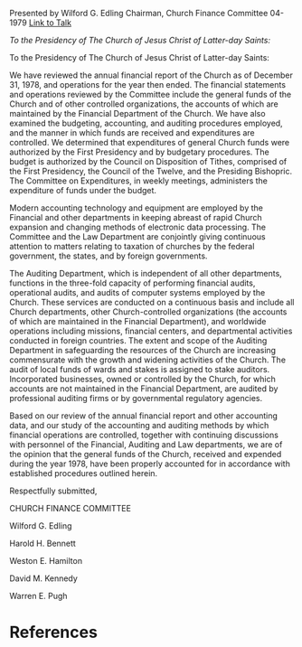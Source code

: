 Presented by Wilford G. Edling
Chairman, Church Finance Committee
04-1979
[Link to Talk](https://www.churchofjesuschrist.org/study/general-conference/1979/04/church-finance-committee-report?lang=eng)

_To the Presidency of The Church of Jesus Christ of Latter-day Saints:_

To the Presidency of The Church of Jesus Christ of Latter-day Saints:





We have reviewed the annual financial report of the Church as of December 31, 1978, and operations for the year then ended. The financial statements and operations reviewed by the Committee include the general funds of the Church and of other controlled organizations, the accounts of which are maintained by the Financial Department of the Church. We have also examined the budgeting, accounting, and auditing procedures employed, and the manner in which funds are received and expenditures are controlled. We determined that expenditures of general Church funds were authorized by the First Presidency and by budgetary procedures. The budget is authorized by the Council on Disposition of Tithes, comprised of the First Presidency, the Council of the Twelve, and the Presiding Bishopric. The Committee on Expenditures, in weekly meetings, administers the expenditure of funds under the budget.

Modern accounting technology and equipment are employed by the Financial and other departments in keeping abreast of rapid Church expansion and changing methods of electronic data processing. The Committee and the Law Department are conjointly giving continuous attention to matters relating to taxation of churches by the federal government, the states, and by foreign governments.

The Auditing Department, which is independent of all other departments, functions in the three-fold capacity of performing financial audits, operational audits, and audits of computer systems employed by the Church. These services are conducted on a continuous basis and include all Church departments, other Church-controlled organizations (the accounts of which are maintained in the Financial Department), and worldwide operations including missions, financial centers, and departmental activities conducted in foreign countries. The extent and scope of the Auditing Department in safeguarding the resources of the Church are increasing commensurate with the growth and widening activities of the Church. The audit of local funds of wards and stakes is assigned to stake auditors. Incorporated businesses, owned or controlled by the Church, for which accounts are not maintained in the Financial Department, are audited by professional auditing firms or by governmental regulatory agencies.

Based on our review of the annual financial report and other accounting data, and our study of the accounting and auditing methods by which financial operations are controlled, together with continuing discussions with personnel of the Financial, Auditing and Law departments, we are of the opinion that the general funds of the Church, received and expended during the year 1978, have been properly accounted for in accordance with established procedures outlined herein.



Respectfully submitted,

CHURCH FINANCE COMMITTEE

Wilford G. Edling

Harold H. Bennett

Weston E. Hamilton

David M. Kennedy

Warren E. Pugh

# References
